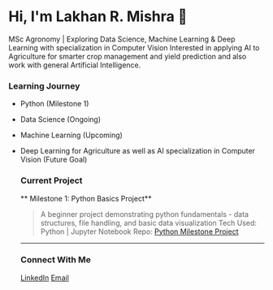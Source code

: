 # Hi, I'm Lakhan R. Mishra 👋

MSc Agronomy | Exploring Data Science, Machine Learning & Deep Learning with specialization in Computer Vision 
Interested in applying AI to Agriculture for smarter crop management and yield prediction
and also work with general Artificial Intelligence.

### Learning Journey
- Python (Milestone 1)
- Data Science (Ongoing)
- Machine Learning (Upcoming)
- Deep Learning for Agriculture as well as AI specialization in Computer Vision (Future Goal) 

  ### Current Project
  ** Milestone 1: Python Basics Project**
  > A beginner project demonstrating python fundamentals - data structures, file handling, and basic data visualization
   Tech Used: Python | Jupyter Notebook
   Repo: [Python Milestone Project](link)
  
  ---

  ### Connect With Me
  [LinkedIn](https://www.linkedin.com/in/lakhan-mishra-bab866229?lipi=urn%3Ali%3Apage%3Ad_flagship3_profile_view_base_contact_details%3BhOlclD16TR2rAGIytDVZmw%3D%3D)
  [Email](Mailto:lakhanmishra.ai@gmail.com)  
   
